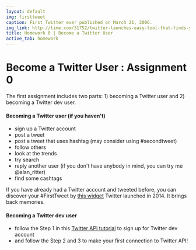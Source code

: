 ```yaml
---
layout: default
img: firsttweet
caption: First Twitter ever published on March 21, 2006.  
img_link: http://time.com/31752/twitter-launches-easy-tool-that-finds-your-first-tweet/
title: Homework 0 | Become a Twitter User
active_tab: homework
---
```




Become a Twitter User <span class="text-muted">: Assignment 0</span> 
=============================================================

The first assignment includes two parts: 1) becoming a Twitter user and 2) becoming a Twitter dev user.


#### Becoming a Twitter user (if you haven't)

- sign up a Twitter account
- post a tweet 
- post a tweet that uses hashtag (may consider using #secondtweet) 
- follow others
- look at the trends
- try search 
- reply another user (if you don't have anybody in mind, you can try me @alan_ritter)
- find some cashtags

If you have already had a Twitter account and tweeted before, you can discover your #FirstTweet by [this widget](https://discover.twitter.com/first-tweet#cocoweixu) Twitter launched in 2014. It brings back memories. 

#### Becoming a Twitter dev user

- follow the Step 1 in this [Twitter API tutorial](/twittertutorial.html) to sign up for Twitter dev account
- and follow the Step 2 and 3 to make your first connection to Twitter API!
